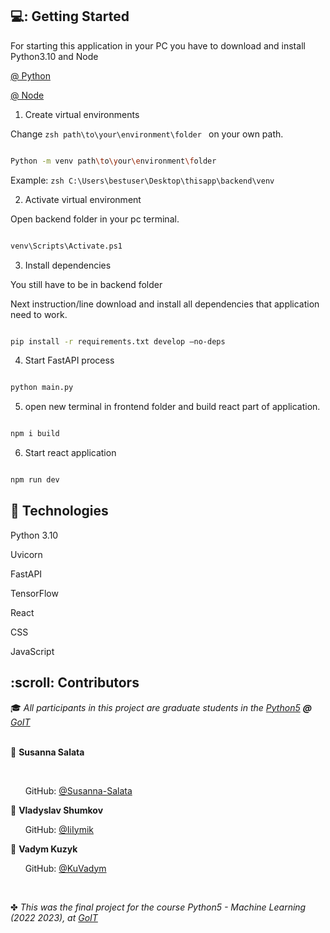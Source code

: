 <!-- GETTING STARTED -->

<h2 id="getting started"> 💻: Getting Started </h2>

For starting this application in your PC you have to download and install Python3.10 and Node

<a href=" https://www.python.org/downloads/">@ Python </a>

<a href=" https://nodejs.dev/en/download/">@ Node </a>

 

1. Create virtual environments

Change ```zsh path\to\your\environment\folder ``` on your own path.

```zsh

Python -m venv path\to\your\environment\folder

```

Example: ```zsh C:\Users\bestuser\Desktop\thisapp\backend\venv```

2. Activate virtual environment

Open backend folder in your pc terminal.

```zsh

venv\Scripts\Activate.ps1

```

3. Install dependencies

You still have to be in backend folder

Next instruction/line download and install all dependencies that application need to work.

```zsh

pip install -r requirements.txt develop –no-deps

```

4. Start FastAPI process

```zsh

python main.py

```

<!-- 3. Open local API docs [http://localhost:8000/docs](http://localhost:8000/docs) -->

5.  open new terminal in frontend folder and build react part of application.

```zsh

npm i build

 ```

6. Start react application

```zsh

npm run dev

```

<!-- Optional settings-->

<!-- 1. Your own model or another model

1.1 If you want use application with your own model:

Create folder utils and put there your model -->

 

<!-- TECHNOLOGIES-->

<h2 id="technologies"> &#128195 Technologies</h2>

Python 3.10

Uvicorn

FastAPI

TensorFlow

React

CSS

JavaScript

 

<!-- CONTRIBUTORS -->

<h2 id="contributors"> :scroll: Contributors</h2>

 

<p>

  :mortar_board: <i>All participants in this project are graduate students in the <a href="https://goit.global/ua-ru/">Python5</a> <b>@</b> <a href="https://goit.global/ua-ru/">GoIT</a></i> <br> <br>

 

  :woman: <b>Susanna Salata</b> <br>

<br>

  &nbsp;&nbsp;&nbsp;&nbsp;&nbsp; GitHub: <a href="https://github.com/Susanna-Salata">@Susanna-Salata</a> <br>

 

  :boy: <b>Vladyslav Shumkov</b> <br>

  &nbsp;&nbsp;&nbsp;&nbsp;&nbsp; GitHub: <a href="https://github.com/IiIymik">@IiIymik</a> <br>

</p>

 

  :boy: <b>Vadym Kuzyk</b> <br>

  &nbsp;&nbsp;&nbsp;&nbsp;&nbsp; GitHub: <a href="https://github.com/KuVadym">@KuVadym</a> <br>

</p>

 

<br>

✤ <i>This was the final project for the course Python5 - Machine Learning (2022 2023), at <a href="https://goit.global/ua-ru//">GoIT</a><i>
